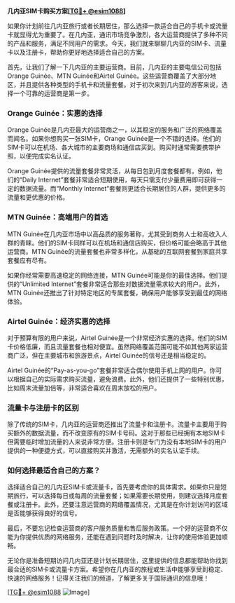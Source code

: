 **几内亚SIM卡购买方案[[TG💪+ @esim1088](https://t.me/s/esim1088)]**

如果你计划前往几内亚旅行或者长期居住，那么选择一款适合自己的手机卡或流量卡就显得尤为重要了。在几内亚，通讯市场竞争激烈，各大运营商提供了多种不同的产品和服务，满足不同用户的需求。今天，我们就来聊聊几内亚的SIM卡、流量卡以及注册卡，帮助你更好地选择适合自己的方案。

首先，让我们了解一下几内亚的主要运营商。目前，几内亚的主要电信公司包括Orange Guinée、MTN Guinée和Airtel Guinée。这些运营商覆盖了大部分地区，并且提供各种类型的手机卡和流量套餐。对于初次来到几内亚的游客来说，选择一个可靠的运营商是第一步。

### Orange Guinée：实惠的选择

Orange Guinée是几内亚最大的运营商之一，以其稳定的服务和广泛的网络覆盖而闻名。如果你想购买一张SIM卡，Orange Guinée是一个不错的选择。他们的SIM卡可以在机场、各大城市的主要商场和通信店买到。购买时通常需要携带护照，以便完成实名认证。

Orange Guinée提供的流量套餐非常灵活，从每日包到月度套餐都有。例如，他们的“Daily Internet”套餐非常适合短期使用，每天只需支付少量费用即可获得一定的数据流量。而“Monthly Internet”套餐则更适合长期居住的人群，提供更多的流量和更优惠的价格。

### MTN Guinée：高端用户的首选

MTN Guinée在几内亚市场中以高品质的服务著称，尤其受到商务人士和高收入人群的青睐。他们的SIM卡同样可以在机场和通信店购买，但价格可能会略高于其他运营商。MTN Guinée的流量套餐也非常多样化，从基础的互联网套餐到家庭共享套餐应有尽有。

如果你经常需要高速稳定的网络连接，MTN Guinée可能是你的最佳选择。他们提供的“Unlimited Internet”套餐非常适合那些对数据流量需求较大的用户。此外，MTN Guinée还推出了针对特定地区的专属套餐，确保用户能够享受到最佳的网络体验。

### Airtel Guinée：经济实惠的选择

对于预算有限的用户来说，Airtel Guinée是一个非常经济实惠的选择。他们的SIM卡价格低廉，而且流量套餐也相对便宜。虽然网络覆盖范围可能不如其他两家运营商广泛，但在主要城市和旅游景点，Airtel Guinée的信号还是相当稳定的。

Airtel Guinée的“Pay-as-you-go”套餐非常适合偶尔使用手机上网的用户。你可以根据自己的实际需求购买流量，避免浪费。此外，他们还提供了一些特别优惠，比如周末流量加倍等，非常适合喜欢在周末放松的用户。

### 流量卡与注册卡的区别

除了传统的SIM卡，几内亚的运营商还推出了流量卡和注册卡。流量卡主要用于购买额外的数据流量，而不改变原有的SIM卡号码。这对于那些已经拥有本地SIM卡但需要临时增加流量的人来说非常方便。注册卡则是专门为没有本地SIM卡的用户提供的一种便捷方式，可以直接购买并激活，无需额外的实名认证手续。

### 如何选择最适合自己的方案？

选择适合自己的几内亚SIM卡或流量卡，首先要考虑你的具体需求。如果你只是短期旅行，可以选择每日或每周的流量套餐；如果需要长期使用，则建议选择月度套餐或注册卡。此外，还要注意运营商的网络覆盖情况，尤其是在你计划访问的区域是否能够获得良好的信号。

最后，不要忘记检查运营商的客户服务质量和售后服务政策。一个好的运营商不仅能为你提供优质的网络服务，还能在遇到问题时及时解决，让你的使用体验更加顺畅。

无论你是准备短期访问几内亚还是计划长期居住，这里提供的信息都能帮助你找到最合适的SIM卡或流量卡方案。希望你在几内亚的旅程或生活中能够享受到稳定、快速的网络服务！记得关注我们的频道，了解更多关于国际通讯的信息哦！

[[TG💪+ @esim1088](https://t.me/s/esim1088) ![Image](https://i.postimg.cc/4NQfJmqS/Snipaste-2025-05-13-00-14-12.png)]